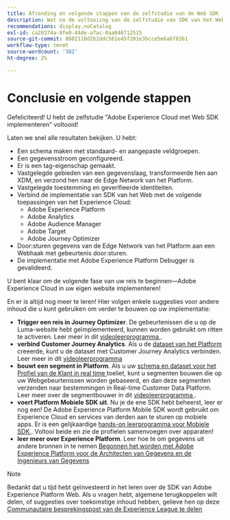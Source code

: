 ```yaml
---
title: Afronding en volgende stappen van de zelfstudie van de Web SDK
description: Wat na de voltooiing van de zelfstudie van SDK van het Web te doen
recommendations: display,noCatalog
exl-id: ca28374a-9fe0-44de-a7ac-0aa046712515
source-git-commit: 8602110d2b2ddc561e45f201e3bcce5e6a6f8261
workflow-type: tm+mt
source-wordcount: '382'
ht-degree: 2%

---
```


# Conclusie en volgende stappen

Gefeliciteerd! U hebt de zelfstudie &quot;Adobe Experience Cloud met Web SDK implementeren&quot; voltooid!

Laten we snel alle resultaten bekijken. U hebt:

* Een schema maken met standaard- en aangepaste veldgroepen.
* Een gegevensstroom geconfigureerd.
* Er is een tag-eigenschap gemaakt.
* Vastgelegde gebieden van een gegevenslaag, transformeerde hen aan XDM, en verzond hen naar de Edge Network van het Platform.
* Vastgelegde toestemming en geverifieerde identiteiten.
* Verbind de implementatie van SDK van het Web met de volgende toepassingen van het Experience Cloud:
   * Adobe Experience Platform
   * Adobe Analytics
   * Adobe Audience Manager
   * Adobe Target
   * Adobe Journey Optimizer
* Door:sturen gegevens van de Edge Network van het Platform aan een Webhaak met gebeurtenis door:sturen.
* De implementatie met Adobe Experience Platform Debugger is gevalideerd.

U bent klaar om de volgende fase van uw reis te beginnen—Adobe Experience Cloud in uw eigen website implementeren!

En er is altijd nog meer te leren! Hier volgen enkele suggesties voor andere inhoud die u kunt gebruiken om verder te bouwen op uw implementatie:


* **Trigger een reis in Journey Optimizer**. De gebeurtenissen die u op de Luma-website hebt geïmplementeerd, kunnen worden gebruikt om ritten te activeren. Leer meer in dit [ videoleerprogramma ](https://experienceleague.adobe.com/nl/docs/journey-optimizer-learn/tutorials/create-journeys/use-case-transactional-journey).
* **verbind Customer Journey Analytics**. Als u de [ dataset van het Platform ](setup-experience-platform.md) creeerde, kunt u de dataset met Customer Journey Analytics verbinden. Leer meer in dit [ videoleerprogramma ](https://experienceleague.adobe.com/nl/docs/customer-journey-analytics-learn/tutorials/connections/connecting-customer-journey-analytics-to-data-sources-in-platform)
* **bouwt een segment in Platform**. Als u uw [ schema en dataset voor het Profiel van de Klant in real time ](setup-experience-platform.md) toeliet, kunt u segmenten bouwen die op uw Webgebeurtenissen worden gebaseerd, en dan deze segmenten verzenden naar bestemmingen in Real-time Customer Data Platform. Leer meer over de segmentbouwer in dit [ videoleerprogramma ](https://experienceleague.adobe.com/nl/docs/platform-learn/tutorials/audiences/create-audiences).
* **voert Platform Mobiele SDK uit**. Nu je de ene SDK hebt beheerst, leer er nog een! De Adobe Experience Platform Mobile SDK wordt gebruikt om Experience Cloud en services van derden aan te sturen op mobiele apps. Er is een gelijkaardige [ hands-on leerprogramma voor Mobiele SDK ](https://experienceleague.adobe.com/nl/docs/platform-learn/implement-mobile-sdk/overview). Voltooi beide en zie de profielen samenvoegen over apparaten!
* **leer meer over Experience Platform**. Leer hoe te om gegevens uit andere bronnen in te nemen [ Begonnen het worden met Adobe Experience Platform voor de Architecten van Gegevens en de Ingenieurs van Gegevens ](https://experienceleague.adobe.com/nl/docs/platform-learn/getting-started-for-data-architects-and-data-engineers/overview)


>[!NOTE]
>
>Bedankt dat u tijd hebt geïnvesteerd in het leren over de SDK van Adobe Experience Platform Web. Als u vragen hebt, algemene terugkoppelen wilt delen, of suggesties over toekomstige inhoud hebben, gelieve hen op deze [ Communautaire besprekingspost van de Experience League te delen ](https://experienceleaguecommunities.adobe.com/t5/adobe-experience-platform-data/tutorial-discussion-implement-adobe-experience-cloud-with-web/td-p/444996)
